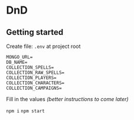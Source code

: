 # DnD

## Getting started

Create file: `.env` at project root
```
MONGO_URL=
DB_NAME=
COLLECTION_SPELLS=
COLLECTION_RAW_SPELLS=
COLLECTION_PLAYERS=
COLLECTION_CHARACTERS=
COLLECTION_CAMPAIGNS=
```

Fill in the values _(better instructions to come later)_

`npm i`
`npm start`
